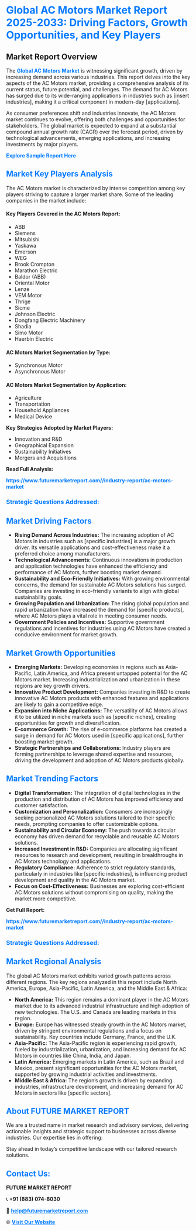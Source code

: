 <h1 style="color: #007BFF;">Global AC Motors Market Report 2025-2033: Driving Factors, Growth Opportunities, and Key Players</h1>

<section id="overview">
<h2>Market Report Overview</h2>
<p>The <a href="https://www.futuremarketreport.com//industry-report/ac-motors-market" style="color: #007BFF; text-decoration: none;"><strong>Global AC Motors Market</strong></a> is witnessing significant growth, driven by increasing demand across various industries. This report delves into the key aspects of the AC Motors market, providing a comprehensive analysis of its current status, future potential, and challenges. The demand for AC Motors has surged due to its wide-ranging applications in industries such as [insert industries], making it a critical component in modern-day [applications].</p>
<p>As consumer preferences shift and industries innovate, the AC Motors market continues to evolve, offering both challenges and opportunities for stakeholders. The global market is expected to expand at a substantial compound annual growth rate (CAGR) over the forecast period, driven by technological advancements, emerging applications, and increasing investments by major players.</p>
</section>

<section id="overview">
<p><a href="https://www.futuremarketreport.com//request-sample/reportId=88793" style="color: #007BFF; text-decoration: none;"><strong>Explore Sample Report Here</strong></a></p>
</section>

<section id="key-players">
<h2 style="color: #007BFF;">Market Key Players Analysis</h2>
<p>The AC Motors market is characterized by intense competition among key players striving to capture a larger market share. Some of the leading companies in the market include:</p>
<h4>Key Players Covered in the AC Motors Report:</h4>
<ul><li>ABB</li><li>Siemens</li><li>Mitsubishi</li><li>Yaskawa</li><li>Emerson</li><li>WEG</li><li>Brook Crompton</li><li>Marathon Electric</li><li>Baldor (ABB)</li><li>Oriental Motor</li><li>Lenze</li><li>VEM Motor</li><li>Thrige</li><li>Sicme</li><li>Johnson Electric</li><li>Dongfang Electric Machinery</li><li>Shadia</li><li>Simo Motor</li><li>Haerbin Electric</li></ul>
<h4>AC Motors Market Segmentation by Type:</h4>
<ul><li>Synchronous Motor</li><li>Asynchronous Motor</li></ul>

<h4>AC Motors Market Segmentation by Application:</h4>
<ul><li>Agriculture</li><li>Transportation</li><li>Household Appliances</li><li>Medical Device</li></ul>
<p><strong>Key Strategies Adopted by Market Players:</strong></p>
<ul>
<li>Innovation and R&D</li>
<li>Geographical Expansion</li>
<li>Sustainability Initiatives</li>
<li>Mergers and Acquisitions</li>
</ul>
</section>

<section>
<p><strong>Read Full Analysis: </strong></p><a href="https://www.futuremarketreport.com//industry-report/ac-motors-market" style="color: #007BFF; text-decoration: none;"><strong>https://www.futuremarketreport.com//industry-report/ac-motors-market</strong></a>
<h3 style="color: #007BFF;">Strategic Questions Addressed:</h3>
</section>

<section id="driving-factors">
<h2 style="color: #007BFF;">Market Driving Factors</h2>
<ul>
<li><strong>Rising Demand Across Industries:</strong> The increasing adoption of AC Motors in industries such as [specific industries] is a major growth driver. Its versatile applications and cost-effectiveness make it a preferred choice among manufacturers.</li>
<li><strong>Technological Advancements:</strong> Continuous innovations in production and application technologies have enhanced the efficiency and performance of AC Motors, further boosting market demand.</li>
<li><strong>Sustainability and Eco-Friendly Initiatives:</strong> With growing environmental concerns, the demand for sustainable AC Motors solutions has surged. Companies are investing in eco-friendly variants to align with global sustainability goals.</li>
<li><strong>Growing Population and Urbanization:</strong> The rising global population and rapid urbanization have increased the demand for [specific products], where AC Motors plays a vital role in meeting consumer needs.</li>
<li><strong>Government Policies and Incentives:</strong> Supportive government regulations and incentives for industries using AC Motors have created a conducive environment for market growth.</li>
</ul>
</section>

<section id="growth-opportunities">
<h2 style="color: #007BFF;">Market Growth Opportunities</h2>
<ul>
<li><strong>Emerging Markets:</strong> Developing economies in regions such as Asia-Pacific, Latin America, and Africa present untapped potential for the AC Motors market. Increasing industrialization and urbanization in these regions are key growth drivers.</li>
<li><strong>Innovative Product Development:</strong> Companies investing in R&D to create innovative AC Motors products with enhanced features and applications are likely to gain a competitive edge.</li>
<li><strong>Expansion into Niche Applications:</strong> The versatility of AC Motors allows it to be utilized in niche markets such as [specific niches], creating opportunities for growth and diversification.</li>
<li><strong>E-commerce Growth:</strong> The rise of e-commerce platforms has created a surge in demand for AC Motors used in [specific applications], further boosting market growth.</li>
<li><strong>Strategic Partnerships and Collaborations:</strong> Industry players are forming partnerships to leverage shared expertise and resources, driving the development and adoption of AC Motors products globally.</li>
</ul>
</section>

<section id="trending-factors">
<h2 style="color: #007BFF;">Market Trending Factors</h2>
<ul>
<li><strong>Digital Transformation:</strong> The integration of digital technologies in the production and distribution of AC Motors has improved efficiency and customer satisfaction.</li>
<li><strong>Customization and Personalization:</strong> Consumers are increasingly seeking personalized AC Motors solutions tailored to their specific needs, prompting companies to offer customizable options.</li>
<li><strong>Sustainability and Circular Economy:</strong> The push towards a circular economy has driven demand for recyclable and reusable AC Motors solutions.</li>
<li><strong>Increased Investment in R&D:</strong> Companies are allocating significant resources to research and development, resulting in breakthroughs in AC Motors technology and applications.</li>
<li><strong>Regulatory Compliance:</strong> Adherence to strict regulatory standards, particularly in industries like [specific industries], is influencing product development and quality in the AC Motors market.</li>
<li><strong>Focus on Cost-Effectiveness:</strong> Businesses are exploring cost-efficient AC Motors solutions without compromising on quality, making the market more competitive.</li>
</ul>
</section>

<section>
<p><strong>Get Full Report: </strong></p><a href="https://www.futuremarketreport.com//industry-report/ac-motors-market" style="color: #007BFF; text-decoration: none;"><strong>https://www.futuremarketreport.com//industry-report/ac-motors-market</strong></a>
<h3 style="color: #007BFF;">Strategic Questions Addressed:</h3>
</section>


<section id="regional-analysis">
<h2 style="color: #007BFF;">Market Regional Analysis</h2>
<p>The global AC Motors market exhibits varied growth patterns across different regions. The key regions analyzed in this report include North America, Europe, Asia-Pacific, Latin America, and the Middle East & Africa:</p>
<ul>
<li><strong>North America:</strong> This region remains a dominant player in the AC Motors market due to its advanced industrial infrastructure and high adoption of new technologies. The U.S. and Canada are leading markets in this region.</li>
<li><strong>Europe:</strong> Europe has witnessed steady growth in the AC Motors market, driven by stringent environmental regulations and a focus on sustainability. Key countries include Germany, France, and the U.K.</li>
<li><strong>Asia-Pacific:</strong> The Asia-Pacific region is experiencing rapid growth, fueled by industrialization, urbanization, and increasing demand for AC Motors in countries like China, India, and Japan.</li>
<li><strong>Latin America:</strong> Emerging markets in Latin America, such as Brazil and Mexico, present significant opportunities for the AC Motors market, supported by growing industrial activities and investments.</li>
<li><strong>Middle East & Africa:</strong> The region’s growth is driven by expanding industries, infrastructure development, and increasing demand for AC Motors in sectors like [specific sectors].</li>
</ul>
</section>

<footer>
<h2 style="color: #007BFF;">About FUTURE MARKET REPORT</h2>
<p>We are a trusted name in market research and advisory services, delivering actionable insights and strategic support to businesses across diverse industries. Our expertise lies in offering:</p>

<p>Stay ahead in today’s competitive landscape with our tailored research solutions.</p>

<h2 style="color: #007BFF;">Contact Us:</h2>
<p><strong>FUTURE MARKET REPORT</strong></p>
<p>📞 <strong>+91 (883) 074-8030</strong></p>
<p>📧 <strong><a href="mailto:help@futuremarketreport.com" style="color: #007BFF;">help@futuremarketreport.com</a></strong></p>
<p>🌐 <strong><a href="https://www.futuremarketreport.com/" style="color: #007BFF;">Visit Our Website</a></strong></p>
</footer>